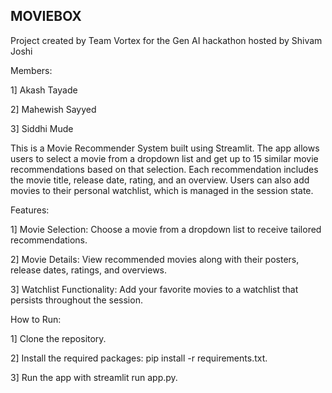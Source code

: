 MOVIEBOX
-------------------------------------------------------------------------------

Project created by Team Vortex for the Gen AI hackathon hosted by Shivam Joshi 

Members: 

1] Akash Tayade

2] Mahewish Sayyed

3] Siddhi Mude

This is a Movie Recommender System built using Streamlit. The app allows users to select a movie from a dropdown list and get up to 15 similar movie recommendations based on that selection. Each recommendation includes the movie title, release date, rating, and an overview. Users can also add movies to their personal watchlist, which is managed in the session state.

Features:

1] Movie Selection: Choose a movie from a dropdown list to receive tailored recommendations.

2] Movie Details: View recommended movies along with their posters, release dates, ratings, and overviews.

3] Watchlist Functionality: Add your favorite movies to a watchlist that persists throughout the session.

How to Run:

1] Clone the repository.

2] Install the required packages: pip install -r requirements.txt.

3] Run the app with streamlit run app.py.
